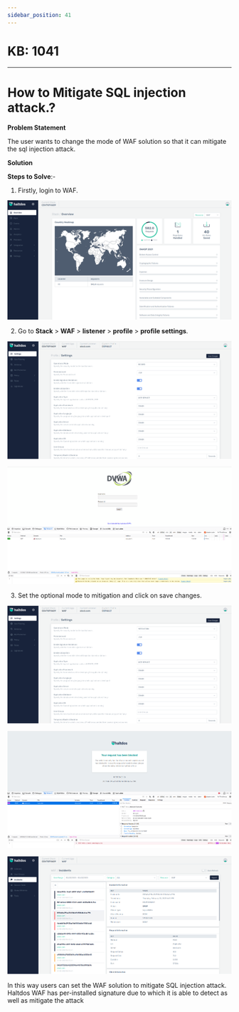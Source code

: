 ```yaml
---
sidebar_position: 41
---
```


# KB: 1041
-----------

# How to Mitigate SQL injection attack.?

**Problem Statement**

The user wants to change the mode of WAF solution so that it can mitigate the sql injection attack.

**Solution**

**Steps to Solve**:-

1. Firstly, login to WAF.

![kb-1041](/img/waf/kb/v2/overview_kb_1041_1.png)

2. Go to **Stack** > **WAF** > **listener** > **profile** > **profile settings**.

![kb-1041](/img/waf/kb/v2/settings_kb_1041_2.png)

![kb-1041](/img/waf/kb/v2/browser_kb_1041_3.png)

3. Set the optional mode to mitigation and click on save changes.

![kb-1041](/img/waf/kb/v2/settings_kb_1041_4.png)

![kb-1041](/img/waf/kb/v2/browser_kb_1041_5.png)

![kb-1041](/img/waf/kb/v2/incidents_kb_1041_6.png)

In this way users can set the WAF solution to mitigate SQL injection attack. Haltdos WAF has per-installed signature due to which it is able to detect as well as mitigate the attack


